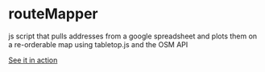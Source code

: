 routeMapper
===========

js script that pulls addresses from a google spreadsheet and plots them on a re-orderable map using tabletop.js and the OSM API

[See it in action](http://badideafactory.net/scripts/routeMapper/v3/routeMapper.html)